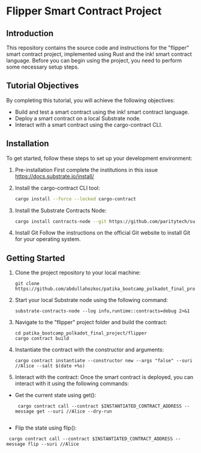 # Flipper Smart Contract Project

## Introduction

This repository contains the source code and instructions for the "flipper" smart contract project, implemented using Rust and the ink! smart contract language. Before you can begin using the project, you need to perform some necessary setup steps.


## Tutorial Objectives

By completing this tutorial, you will achieve the following objectives:

- Build and test a smart contract using the ink! smart contract language.
- Deploy a smart contract on a local Substrate node.
- Interact with a smart contract using the cargo-contract CLI.

## Installation

To get started, follow these steps to set up your development environment:
1. Pre-installation
  First complete the institutions in this issue https://docs.substrate.io/install/

2. Install the cargo-contract CLI tool:

   ```bash
   cargo install --force --locked cargo-contract
3. Install the Substrate Contracts Node:
   ```bash
   cargo install contracts-node --git https://github.com/paritytech/substrate-contracts-node.git --force --locked
4. Install Git
   Follow the instructions on the official Git website to install Git for your operating system.

## Getting Started
1. Clone the project repository to your local machine:
    ````
    git clone https://github.com/abdullahozkoc/patika_bootcamp_polkadot_final_project.git
    
2. Start your local Substrate node using the following command:
   ````
   substrate-contracts-node --log info,runtime::contracts=debug 2>&1
3. Navigate to the "flipper" project folder and build the contract:
   ````
   cd patika_bootcamp_polkadot_final_project/flipper
   cargo contract build

4. Instantiate the contract with the constructor and arguments:
   ````
   cargo contract instantiate --constructor new --args "false" --suri //Alice --salt $(date +%s)
5. Interact with the contract:
Once the smart contract is deployed, you can interact with it using the following commands:
 - Get the current state using get():
   ````
    cargo contract call --contract $INSTANTIATED_CONTRACT_ADDRESS --message get --suri //Alice --dry-run
  
  - Flip the state using flip():
  ````
   cargo contract call --contract $INSTANTIATED_CONTRACT_ADDRESS --message flip --suri //Alice

   





   
